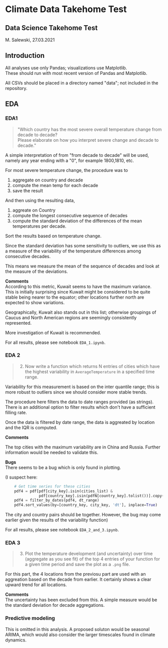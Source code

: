 # Climate Data Takehome Test

## Data Science Takehome Test

M. Salewski, 27.03.2021

## Introduction

All analyses use only Pandas; visualizations use Matplotlib.  
These should run with most recent version of Pandas and Matplotlib. 

All CSVs should be placed in a directory named "data"; not included in the repository.

## EDA

### EDA1

> "Which country has the most severe overall temperature change from decade to decade?   
>    Please elaborate on how you interpret severe change and decade to decade."

A simple interpretation of from "from decade to decade" will be used, namely any year ending with a "0", 
for example 1800,1810, etc.

For most severe temperature change, the procedure was to 

1. aggregate on country and decade
2. compute the mean temp for each decade
3. save the result

And then using the resulting data,

1. aggreate on Country 
2. compute the longest consecutive sequence of decades
3. compute the standard deviation of the differences of the mean temperatures per decade. 
    
Sort the results based on temperature change.

Since the standard deviation has some sensitivity to outliers, we use this as a measure of the variability of the temperature differences among consecutive decades. 

This means we measure the mean of the sequence of decades and look at the measure of the deviations. 

**Comments**  
According to this metric, Kuwait seems to have the maximum variance.  
This is initially surprising since Kuwait might be considered to be quite stable being nearer to the equator; other locations further north are expected to show variations. 

Geographically, Kuwait also stands out in this list; otherwise groupings of Caucus and North American regions are seemingly consistently represented.

More investigation of Kuwait is recommended.

For all results, please see notebook `EDA_1.ipynb`.


### EDA 2 

>2. Now write a function which returns N entries of cities which have the highest variability in `AverageTemperature` in a specified time range.

Variability for this measurement is based on the inter quantile range; 
this is more robust to outliers since we should consider more stable trends.

The procedure here filters the data to date ranges provided (as strings).  
There is an additional option to filter results which don't have a sufficient filling rate.

Once the data is filtered by date range, the data is aggreated by location and the IQR is computed. 

**Comments**  

The top cities with the maximum variability are in China and Russia. 
Further information would be needed to validate this.

**Bugs**  
There seems to be a bug which is only found in plotting. 

(I suspect here:

```python
    # Get time series for these cities
    pdf4 = pdf[pdf[city_key].isin(cities_list) & 
               pdf[country_key].isin(pdfN[country_key].tolist())].copy()
    pdf4 = filter_by_dates(pdf4, dt_range)
    pdf4.sort_values(by=[country_key, city_key, 'dt'], inplace=True)
```

The city and country pairs should be together. 
However, the bug may come earlier given the results of the variability function)

For all results, please see notebook `EDA_2_and_3.ipynb`.

### EDA 3

> 3. Plot the temperature development (and uncertainty) over time (aggregate as you see fit) of the top 4 entries of your function for a given time period and save the plot as a `.png` file.

For this part, the 4 locations from the previosu part are used with an aggreation based on the decade from earlier. It certainly shows a clear upward trend for all locations. 

**Comments**  
The uncertainty has been excluded from this. A simple measure would be the standard deviation for decade aggregations.

### Predictive modeling

This is omitted in this analysis. A proposed soluton would be seasonal ARIMA, which would also consider the larger timescales found in climate dynamics.
